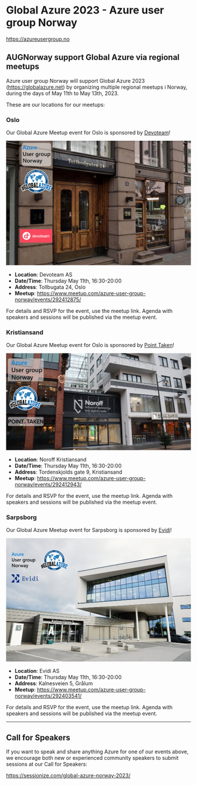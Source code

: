 # Global Azure 2023 - Azure user group Norway

https://azureusergroup.no

## AUGNorway support Global Azure via regional meetups

Azure user group Norway will support Global Azure 2023 (https://globalazure.net) by organizing multiple regional meetups i Norway, during the days of May 11th to May 13th, 2023.

These are our locations for our meetups:

### Oslo

Our Global Azure Meetup event for Oslo is sponsored by [Devoteam](https://www.devoteam.no/)!

[![Global Azure Norway 2023 - Oslo](globalazure_augnorway_2023_oslo.jpg "Sign up for the event here")](https://www.meetup.com/azure-user-group-norway/events/292412875/)

* **Location**: Devoteam AS
* **Date/Time**: Thursday May 11th, 16:30-20:00
* **Address**: Tollbugata 24, Oslo
* **Meetup**: https://www.meetup.com/azure-user-group-norway/events/292412875/

For details and RSVP for the event, use the meetup link. Agenda with speakers and sessions will be published via the meetup event.

### Kristiansand

Our Global Azure Meetup event for Oslo is sponsored by [Point Taken](https://www.pointtaken.no/)!

[![Global Azure Norway 2023 - Kristiansand](globalazure_augnorway_2023_kristiansand.jpg "Sign up for the event here")](https://www.meetup.com/azure-user-group-norway/events/292412943/)

* **Location**: Noroff Kristiansand
* **Date/Time**: Thursday May 11th, 16:30-20:00
* **Address**: Tordenskjolds gate 9, Kristiansand
* **Meetup**: https://www.meetup.com/azure-user-group-norway/events/292412943/

For details and RSVP for the event, use the meetup link. Agenda with speakers and sessions will be published via the meetup event.

### Sarpsborg

Our Global Azure Meetup event for Sarpsborg is sponsored by [Evidi](https://www.evidi.no/)!

[![Global Azure Norway 2023 - Sarpsborg](globalazure_augnorway_2023_sarpsborg.jpg "Sign up for the event here")](https://www.meetup.com/azure-user-group-norway/events/292403541/)


* **Location**: Evidi AS
* **Date/Time**: Thursday May 11th, 16:30-20:00
* **Address**: Kalnesveien 5, Grålum
* **Meetup**: https://www.meetup.com/azure-user-group-norway/events/292403541/

For details and RSVP for the event, use the meetup link. Agenda with speakers and sessions will be published via the meetup event.

-------------------------------------------------

## Call for Speakers

If you want to speak and share anything Azure for one of our events above, we encourage both new or experienced community speakers to submit sessions at our Call for Speakers:

https://sessionize.com/global-azure-norway-2023/
